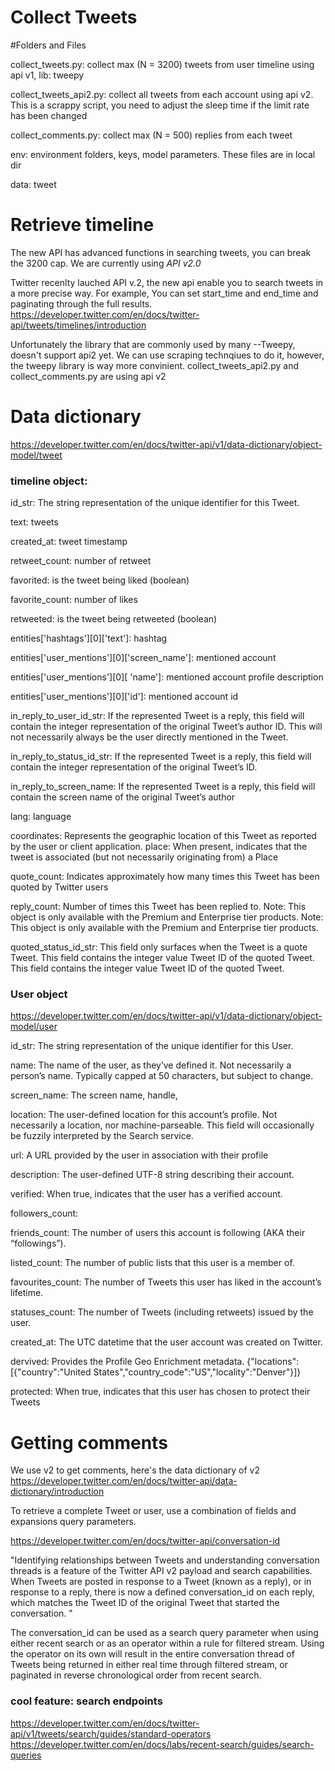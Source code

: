 # Collect Tweets

#Folders and Files

collect_tweets.py: collect max (N = 3200) tweets from user timeline using api v1, lib: tweepy

collect_tweets_api2.py: collect all tweets from each account using api v2. This is a scrappy script, you need to adjust the sleep time if the limit rate has been changed

collect_comments.py: collect max (N = 500) replies from each tweet

env: environment folders, keys, model parameters. These files are in local dir

data: tweet 

# Retrieve timeline

The new API has advanced functions in searching tweets, you can break the 3200 cap. We are currently using *API v2.0*

Twitter recenlty lauched API v.2, the new api enable you to search tweets in a more precise way. For example, You can set  start_time and end_time and paginating through the full results.
https://developer.twitter.com/en/docs/twitter-api/tweets/timelines/introduction 

Unfortunately the library that are commonly used by many --Tweepy, doesn't support api2 yet. We can use scraping technqiues to do it, however, the tweepy library is way more convinient. collect_tweets_api2.py and collect_comments.py are using api v2


# Data dictionary 
https://developer.twitter.com/en/docs/twitter-api/v1/data-dictionary/object-model/tweet

### timeline object:
id_str: The string representation of the unique identifier for this Tweet.

text: tweets

created_at: tweet timestamp 

retweet_count: number of retweet

favorited: is the tweet being liked (boolean)

favorite_count: number of likes

retweeted: is the tweet being retweeted (boolean)

entities['hashtags'][0]['text']: hashtag

entities['user_mentions'][0]['screen_name']: mentioned account

entities['user_mentions'][0][ 'name']: mentioned account profile description

entities['user_mentions'][0]['id']: mentioned account id

in_reply_to_user_id_str: If the represented Tweet is a reply, this field will contain the integer representation of the original Tweet’s author ID. This will not necessarily always be the user directly mentioned in the Tweet.

in_reply_to_status_id_str: If the represented Tweet is a reply, this field will contain the integer representation of the original Tweet’s ID.

in_reply_to_screen_name: If the represented Tweet is a reply, this field will contain the screen name of the original Tweet’s author

lang: language

coordinates: Represents the geographic location of this Tweet as reported by the user or client application. 
place: When present, indicates that the tweet is associated (but not necessarily originating from) a Place 

quote_count: Indicates approximately how many times this Tweet has been quoted by Twitter users

reply_count: Number of times this Tweet has been replied to. Note: This object is only available with the Premium and Enterprise tier products. Note: This object is only available with the Premium and Enterprise tier products.

quoted_status_id_str: This field only surfaces when the Tweet is a quote Tweet. This field contains the integer value Tweet ID of the quoted Tweet. This field contains the integer value Tweet ID of the quoted Tweet. 


### User object
https://developer.twitter.com/en/docs/twitter-api/v1/data-dictionary/object-model/user

id_str: The string representation of the unique identifier for this User.

name: The name of the user, as they’ve defined it. Not necessarily a person’s name. Typically capped at 50 characters, but subject to change. 

screen_name: The screen name, handle, 

location: The user-defined location for this account’s profile. Not necessarily a location, nor machine-parseable. This field will occasionally be fuzzily interpreted by the Search service.

url: A URL provided by the user in association with their profile

description: The user-defined UTF-8 string describing their account.

verified: When true, indicates that the user has a verified account. 

followers_count:

friends_count: The number of users this account is following (AKA their “followings”).

listed_count: The number of public lists that this user is a member of.

favourites_count: The number of Tweets this user has liked in the account’s lifetime.

statuses_count: The number of Tweets (including retweets) issued by the user.

created_at: The UTC datetime that the user account was created on Twitter.

dervived: Provides the Profile Geo Enrichment metadata. {"locations": [{"country":"United States","country_code":"US","locality":"Denver"}]}

protected: When true, indicates that this user has chosen to protect their Tweets

# Getting comments
We use v2 to get comments, here's the data dictionary of v2
https://developer.twitter.com/en/docs/twitter-api/data-dictionary/introduction

To retrieve a complete Tweet or user, use a combination of fields and expansions query parameters.


https://developer.twitter.com/en/docs/twitter-api/conversation-id

"Identifying relationships between Tweets and understanding conversation threads is a feature of the Twitter API v2 payload and search capabilities.  When Tweets are posted in response to a Tweet (known as a reply), or in response to a reply, there is now a defined conversation_id on each reply, which matches the Tweet ID of the original Tweet that started the conversation. "

The conversation_id can be used as a search query parameter when using either recent search or as an operator within a rule for filtered stream.  Using the operator on its own will result in the entire conversation thread of Tweets being returned in either real time through filtered stream, or paginated in reverse chronological order from recent search.   


### cool feature: search endpoints 
https://developer.twitter.com/en/docs/twitter-api/v1/tweets/search/guides/standard-operators
https://developer.twitter.com/en/docs/labs/recent-search/guides/search-queries











